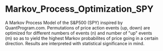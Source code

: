 # Markov_Process_Optimization_SPY
A Markov Process Model of the S&amp;P500 (SPY) inspired by QuantProgram.com. Permutations of price action events (up, down) are optimized for different numbers of events (n) and number of "up" events (m) so as to yield the highest Markov probabilites of price going in a certain direction. Results are interpreted with statistical significance in mind.
